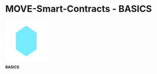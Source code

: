# MOVE-Smart-Contracts - BASICS


<a href="https://github.com/net2devcrypto/Solana-SPL-Program-Tutorial"><img src="https://github.com/net2devcrypto/misc/blob/main/basic1.svg" width="130px;" alt="Latest"/><br /><sub><b>BASICS</b></sub></a>
